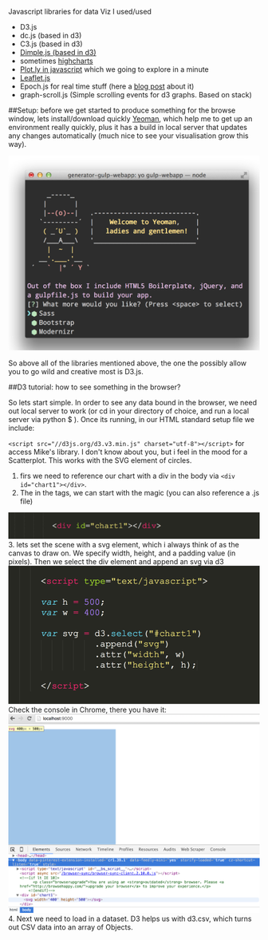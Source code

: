 Javascript libraries for data Viz I used/used


- D3.js
- dc.js (based in d3)
- C3.js (based in d3)
- [Dimple.js (based in d3)](http://dimplejs.org/examples_index.html)
- sometimes [highcharts](http://www.highcharts.com/)
- [Plot.ly in javascript](https://plot.ly/javascript/) which we going to explore in a minute
- [Leaflet.js](http://leafletjs.com/examples/choropleth.html)
- Epoch.js for real time stuff (here a [blog post](https://www.fastly.com/blog/introducing-epoch) about it)
- graph-scroll.js (Simple scrolling events for d3 graphs. Based on stack)


##Setup:
before we get started to produce something for the browse window, lets install/download quickly [Yeoman](https://github.com/yeoman/generator-gulp-webapp#readme), which help me to get up an environment really quickly, plus it has a build in local server that updates any changes automatically (much nice to see your visualisation grow this way).

![image](dataviz1.png)

So above all of the libraries mentioned above, the one the possibly allow you to go wild and creative most is D3.js. 

##D3 tutorial: how to see something in the browser?

So lets start simple. In order to see any data bound in the browser, we need out local server to work (or cd in your directory of choice, and run a local server via python $ ). Once its running, in our HTML standard setup file we include:

`<script src="//d3js.org/d3.v3.min.js" charset="utf-8"></script>` for access Mike's library. I don't know about you, but i feel in the mood for a Scatterplot. This works with the SVG element of circles. 

1. firs we need to reference our chart with a div in the body via `<div id="chart1"></div>`. 
2. The in the <Javascript> tags, we can start with the magic (you can also reference a .js file)

![image](dataviz2.png)
3. lets set the scene with a svg element, which i always think of as the canvas to draw on. We specify width, height, and a padding value (in pixels). Then we select the div element and append an svg via d3
![image](dataviz3.png)
Check the console in Chrome, there you have it:
![image](dataviz4.png)
4. Next we need to load in a dataset. D3 helps us with d3.csv, which turns out CSV data into an array of Objects.

